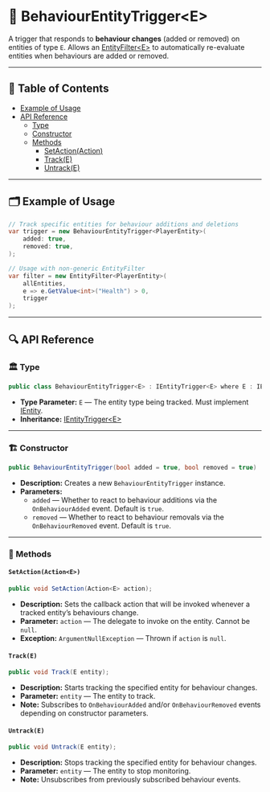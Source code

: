# 🧩 BehaviourEntityTrigger\<E>

A trigger that responds to **behaviour changes** (added or removed) on entities of type `E`. Allows
an [EntityFilter\<E>](EntityFilter%601.md) to automatically re-evaluate entities when behaviours are added or
removed.

---

## 📑 Table of Contents

- [Example of Usage](#-example-of-usage)
- [API Reference](#-api-reference)
    - [Type](#-type)
    - [Constructor](#-constructor)
    - [Methods](#-methods)
        - [SetAction(Action<E>)](#setactionactione)
        - [Track(E)](#tracke)
        - [Untrack(E)](#untracke)

---

## 🗂 Example of Usage

```csharp
// Track specific entities for behaviour additions and deletions
var trigger = new BehaviourEntityTrigger<PlayerEntity>(
    added: true,
    removed: true,
);

// Usage with non-generic EntityFilter
var filter = new EntityFilter<PlayerEntity>(
    allEntities,
    e => e.GetValue<int>("Health") > 0,
    trigger
);
```

---

## 🔍 API Reference

### 🏛️ Type <div id="-type"></div>

```csharp
public class BehaviourEntityTrigger<E> : IEntityTrigger<E> where E : IEntity
```

- **Type Parameter:** `E` — The entity type being tracked. Must implement [IEntity](../Entities/IEntity.md).
- **Inheritance:** [IEntityTrigger\<E>](IEntityTrigger%601.md)

---

<div id="-constructor"></div>

### 🏗️ Constructor

```csharp
public BehaviourEntityTrigger(bool added = true, bool removed = true)
```

- **Description:** Creates a new `BehaviourEntityTrigger` instance.
- **Parameters:**
    - `added` — Whether to react to behaviour additions via the `OnBehaviourAdded` event. Default is `true`.
    - `removed` — Whether to react to behaviour removals via the `OnBehaviourRemoved` event. Default is `true`.

---

### 🏹 Methods

#### `SetAction(Action<E>)`

```csharp
public void SetAction(Action<E> action);
```

- **Description:** Sets the callback action that will be invoked whenever a tracked entity’s behaviours change.
- **Parameter:** `action` — The delegate to invoke on the entity. Cannot be `null`.
- **Exception:** `ArgumentNullException` — Thrown if `action` is `null`.

#### `Track(E)`

```csharp
public void Track(E entity);
```

- **Description:** Starts tracking the specified entity for behaviour changes.
- **Parameter:** `entity` — The entity to track.
- **Note:** Subscribes to `OnBehaviourAdded` and/or `OnBehaviourRemoved` events depending on constructor parameters.

#### `Untrack(E)`

```csharp
public void Untrack(E entity);
```

- **Description:** Stops tracking the specified entity for behaviour changes.
- **Parameter:** `entity` — The entity to stop monitoring.
- **Note:** Unsubscribes from previously subscribed behaviour events.
